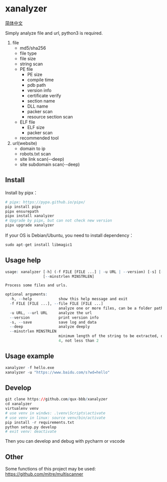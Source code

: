 # xanalyzer

[简体中文](README.md)  

Simply analyze file and url, python3 is required.  

1. file
    - md5/sha256
    - file type
    - file size
    - string scan
    - PE file
        - PE size
        - compile time
        - pdb path
        - version info
        - certificate verify
        - section name
        - DLL name
        - packer scan
        - resource section scan
    - ELF file
        - ELF size
        - packer scan
    - recommended tool
2. url(website)
    - domain to ip
    - robots.txt scan
    - site link scan(--deep)
    - site subdomain scan(--deep)

## Install
Install by pipx：  
```r
# pipx: https://pypa.github.io/pipx/  
pip install pipx
pipx ensurepath
pipx install xanalyzer
# Upgrade by pipx, but can not check new version
pipx upgrade xanalyzer
```

If your OS is Debian/Ubuntu, you need to install dependency：  
```r
sudo apt-get install libmagic1
```

## Usage help
```r
usage: xanalyzer [-h] (-f FILE [FILE ...] | -u URL | --version) [-s] [--deep]
                 [--minstrlen MINSTRLEN]

Process some files and urls.

optional arguments:
  -h, --help            show this help message and exit
  -f FILE [FILE ...], --file FILE [FILE ...]
                        analyze one or more files, can be a folder path
  -u URL, --url URL     analyze the url
  --version             print version info
  -s, --save            save log and data
  --deep                analyze deeply
  --minstrlen MINSTRLEN
                        minimum length of the string to be extracted, default
                        4, not less than 2
```

## Usage example
```r
xanalyzer -f hello.exe
xanalyzer -u "https://www.baidu.com/s?wd=hello"
```

## Develop
```r
git clone https://github.com/qux-bbb/xanalyzer
cd xanalyzer
virtualenv venv
# use venv in windws: .\venv\Scripts\activate
# use venv in linux: source venv/bin/activate
pip install -r requirements.txt
python setup.py develop
# exit venv: deactivate
```
Then you can develop and debug with pycharm or vscode  


## Other
Some functions of this project may be used:  
https://github.com/mitre/multiscanner  
